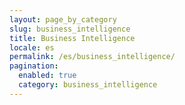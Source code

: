 ```yaml
---
layout: page_by_category
slug: business_intelligence
title: Business Intelligence
locale: es
permalink: /es/business_intelligence/
pagination:
  enabled: true
  category: business_intelligence
---
```

